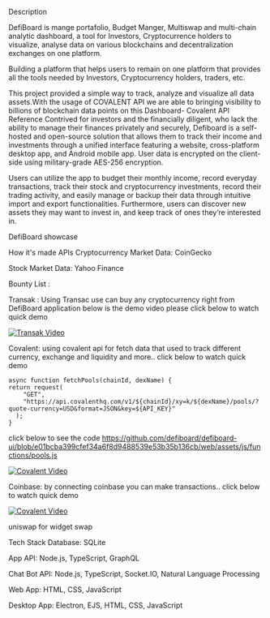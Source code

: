 Description

DefiBoard is mange portafolio, Budget Manger, Multiswap and multi-chain analytic dashboard, a tool for Investors, Cryptocurrence holders to visualize, analyse data on various blockchains and decentralization exchanges on one platform.

Building a platform that helps users to remain on one platform that provides all the tools needed by Investors, Cryptocurrency holders, traders, etc.

This project provided a simple way to track, analyze and visualize all data assets.With the usage of COVALENT API we are able to bringing visibility to billions of blockchain data points on this Dashboard- Covalent API Reference Contrived for investors and the financially diligent, who lack the ability to manage their finances privately and securely, Defiboard is a self-hosted and open-source solution that allows them to track their income and investments through a unified interface featuring a website, cross-platform desktop app, and Android mobile app. User data is encrypted on the client-side using military-grade AES-256 encryption.

Users can utilize the app to budget their monthly income, record everyday transactions, track their stock and cryptocurrency investments, record their trading activity, and easily manage or backup their data through intuitive import and export functionalities. Furthermore, users can discover new assets they may want to invest in, and keep track of ones they’re interested in.

DefiBoard showcase

How it's made APIs Cryptocurrency Market Data: CoinGecko

Stock Market Data: Yahoo Finance


Bounty List :

Transak : Using Transac use can buy any cryptocurrency right from DefiBoard application below is the demo video please click below to watch quick demo



[![Transak Video](https://user-images.githubusercontent.com/102347045/169801750-1a7fad4c-8272-4f72-b2b7-3716708de1aa.png)](https://vimeo.com/712807831 " - Click to Watch!")




Covalent: using covalent api for fetch data that used to track different currency, exchange and liquidity and more.. click below to watch quick demo


```
async function fetchPools(chainId, dexName) {
return request(
    "GET",
    "https://api.covalenthq.com/v1/${chainId}/xy=k/${dexName}/pools/?quote-currency=USD&format=JSON&key=${API_KEY}"
  );
} 	
```


click below to see the code
https://github.com/defiboard/defiboard-ui/blob/e01bcba399cfef34a6f8d9488539e53b35b136cb/web/assets/js/functions/pools.js

[![Covalent Video](https://user-images.githubusercontent.com/102347045/169799533-5343c22d-a0a1-4289-99b1-99eb17f3184d.png)](https://vimeo.com/712816681 "- Click to Watch!")


Coinbase: by connecting coinbase you can make transactions.. click below to watch quick demo
 
 [![Covalent Video](https://user-images.githubusercontent.com/102347045/169806558-81237643-0cb3-4a27-85af-77fa4774acef.png)](https://vimeo.com/712814396 "- Click to Watch!")

uniswap for widget swap

Tech Stack Database: SQLite

App API: Node.js, TypeScript, GraphQL

Chat Bot API: Node.js, TypeScript, Socket.IO, Natural Language Processing

Web App: HTML, CSS, JavaScript

Desktop App: Electron, EJS, HTML, CSS, JavaScript
